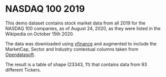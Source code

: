 # NASDAQ 100 2019

This demo dataset contains stock market data from all 2019 for the NASDAQ 100 companies, as of
August 24, 2020, as they were listed in the Wikipedia on October 15th 2020.

The data was downloaded using [yfinance](https://pypi.org/project/yfinance/) and augmented to
include the MarketCap, Sector and Industry contextual columns taken from
[Opendatasoft](https://public.opendatasoft.com/explore/dataset/nasdaq-companies).

The result is a table of shape (23343, 11) that contains data from 93 different Tickers.
